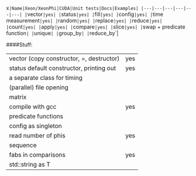 x`|Name|Xeon/XeonPhi|CUDA|Unit tests|Docs|Examples|
|---|---|---|---|---|---|
|`vector`|yes|
|`status`|yes|
|`fill`|yes|
|`config`|yes|
|`time measurement`|yes|
|`random`|yes|
|`replace`|yes|
|`reduce`|yes|
|`count`|yes|
|`apply`|yes|
|`compare`|yes|
|`slice`|yes|
|`swap + predicate function`|
|`unique`|
|`group_by`|
|`reduce_by`|

####Stuff:

|||
|---|---|
|vector (copy constructor, =, destructor)|yes|
|status default constructor, printing out|yes|
|a separate class for timing||
|(parallel) file opening||
|matrix||
|compile with gcc|yes|
|predicate functions||
|config as singleton||
|read number of phis|yes|
|sequence||
|fabs in comparisons|yes|
|std::string as T||
